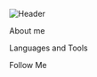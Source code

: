 ![Header](https://github.com/GooNext/goonext/blob/master/assets/img.jpg)

About me

Languages and Tools

Follow Me
